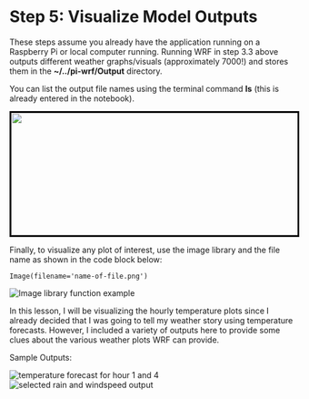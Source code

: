 # Step 5: Visualize Model Outputs

These steps assume you already have the application running on a
Raspberry Pi or local computer running. Running WRF in step 3.3 above
outputs different weather graphs/visuals (approximately 7000!) and
stores them in the **\~/../pi-wrf/Output** directory.

You can list the output file names using the terminal command **ls** (this is already entered in the notebook).

<img src="../images/model_output.png" style="width:6.5in;height:2.23611in;border:solid black;" />

Finally, to visualize any plot of interest, use the image library and
the file name as shown in the code block below:

```
Image(filename='name-of-file.png')
```

<img src="../images/Image1-4.png" alt="Image library function example" />

In this lesson, I will be visualizing the hourly temperature plots since
I already decided that I was going to tell my weather story using
temperature forecasts. However, I included a variety of outputs here to provide some clues about the various weather plots WRF can provide.

Sample Outputs:

<img src="../images/temp_1and_4.png" alt="temperature forecast for hour 1 and 4" style="align:left;" />
<img src="../images/rain_and_wind.png" alt="selected rain and windspeed output" />
